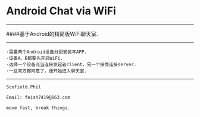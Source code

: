 # Android Chat via WiFi
***
####基于Android的精简版WiFi聊天室.
***

    ·需要两个Android设备分别安装本APP.
    ·设备A、B都要先开启WiFi.
    ·选择一个设备充当连接发起者client，另一个接受连接server.
    ·一旦双方都同意了，便开始进入聊天室.
    

***
```
Scofield.Phil

Email: feish7419@163.com

move fast, break things.
```